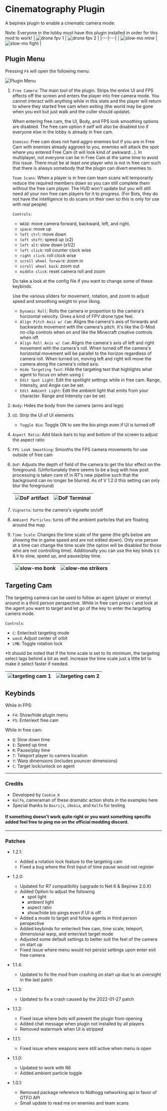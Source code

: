 # Cinematography Plugin

A bepinex plugin to enable a cinematic camera mode.

Note: Everyone in the lobby must have this plugin installed in order for this mod to work!
| ![drone fpv 1](https://i.imgur.com/W00cemO.gif) | ![drone fpv 2](https://i.imgur.com/021Qiji.gif) |
|---|---|
| ![slow-mo mine](https://i.imgur.com/QvpHisJ.gif) | ![slow-mo fight](https://i.imgur.com/mdgretE.gif) |

## Plugin Menu
Pressing `F4` will open the following menu: 

![Plugin Menu](https://i.imgur.com/8Shl0iB.png)

1. `Free Camera`: The main tool of the plugin. Strips the entire UI and FPS effects off the screen and enters the player into free camera mode. You cannot interact with anything while in this state and the player will return to where they started free cam when exiting (the world may be gone when you exit but just walk and the culler should update).

    When entering free cam, the UI, Body, and FPS look smoothing options are disabled. The free cam option it self will also be disabled too if everyone else in the lobby is already in free cam.

    `Enemies`: Free cam does not hard aggro enemies but if you are in Free Cam with enemies already aggroed to you, enemies will attack the spot where you entered Free Cam (it will look kind of awkward...). In multiplayer, not everyone can be in Free Cam at the same time to avoid this issue. There must be at least one player who is not in free cam such that there is always somebody that the plugin can divert enemies to. 

    `Team Scans`: When a player is in free cam team scans will temporarily reduce the required members down so you can still complete them without the free cam player. The HUD won't update but you will still need all your non free cam players for it to progress. (For Bots, they do not have the intelligence to do scans on their own so this is only for use with real people)
  
    `Controls`:
    - `WASD`: move camera forward, backward, left, and right.
    - `space`: move up
    - `left ctrl`: move down
    - `left shift`: speed up (x2)
    - `left alt`: slow down (x1/2)
    - `left click`: roll counter clock wise
    - `right click`: roll clock wise
    - `scroll wheel forward`: zoom in
    - `scroll wheel back`: zoom out
    - `middle click`: reset camera roll and zoom

    Do take a look at the config file if you want to change some of these keybinds.

    Use the various sliders for movement, rotation, and zoom to adjust speed and smoothing weight to your liking.
    - `Dynamic Roll`: Rolls the camera in proportion to the camera's horizontal velocity. Gives a kind of FPV drone type feel.
    - `Align Pitch Axis w/ Cam`: Aligns the camera's axis of forwards and backwards movement with the camera's pitch. It's like the G-Mod no-clip controls when on and like the Minecraft creative controls when off.
    - `Align Roll Axis w/ Cam`: Aligns the camera's axis of left and right movement with the camera's roll. When turned off the camera's horizontal movement will be parallel to the horizon regardless of camera roll. When turned on, moving left and right will move the camera along the camera's rolled axis.
    - `Hide Targeting Text`: Hide the targeting text that highlights what agent to focus on when using `C`
    - `Edit Spot Light`: Edit the spotlight settings while in free cam. Range, Intensity, and Angle can be set.
    - `Edit Ambient Light`: Edit the ambient light that emits from your character. Range and Intensity can be set.

2. `Body`: Hides the body from the camera (arms and legs)
3. `UI`: Strip the UI of UI elements
    - `Toggle Bio`: Toggle ON to see the bio pings even if UI is turned off
4. `Aspect Ratio`: Add black bars to top and bottom of the screen to adjust the aspect ratio  
5. `FPS Look Smoothing`: Smooths the FPS camera movements for use outside of free cam
6. `DoF`: Adjusts the depth of field of the camera to get the blur effect on the foreground. (Unfortunately there seems to be a bug with how post processing is taken care of in R7's new pipeline such that the background can no longer be blurred. As of V 1.2.0 this setting can only blur the foreground)

    | ![DoF artifact](https://i.imgur.com/ymUAgRG.gif) | ![DoF Terminal](https://i.imgur.com/NwQRy0M.gif) |
    |---|---|

7. `Vignette`: turns the camera's vignette on/off 
8. `Ambient Particles`: turns off the ambient particles that are floating around the map
9. `Time Scale`: Changes the time scale of the game (the gifs below are showing the in game speed and are not edited down). Only one person at a time can change the time scale (the option will be disabled for those who are not controlling time). Additionally you can use the key binds `Q` `E` & `R` to slow, speed up, and pause/play time.

    | ![slow-mo bonk](https://i.imgur.com/CTjIc6N.gif) | ![slow-mo strikers](https://i.imgur.com/tapeOp8.gif) |
    |---|---|

## Targeting Cam

The targeting camera can be used to follow an agent (player or enemy) around in a third person perspective. While in free cam press `C` and look at the agent you want to target and let go of the key to enter the targeting camera mode.

`Controls`:
- `C`: Enter/exit targeting mode
- `wasd`: Adjust center of orbit
- `LMB`: Toggle rotation lock

*It should be noted that if the time scale is set to its minimum, the targeting select lags behind a bit as well. Increase the time scale just a little bit to make it select faster if needed.

   | ![targeting cam 1](https://i.imgur.com/laWrzXW.gif) | ![targeting cam 2](https://i.imgur.com/zJpeWme.gif) |
   |---|---|

## Keybinds
While in FPS:
- `F4`: Show/hide plugin menu
- `F5`: Enter/exit free cam

While in free cam:
- `Q`: Slow down time
- `E`: Speed up time
- `R`: Pause/play time
- `T`: Teleport player to camera location
- `Y`: Warp dimensions (includes pouncer dimensions)
- `C`: Target lock/unlock on agent

---
### Credits

- Developed by `Cookie_K`
- `Kolfo`, cameraman of these dramatic action shots in the examples here
- Special thanks to `Basrijs`, `iRekia`, and `Kolfo` for testing

#### If something doesn't work quite right or you want something specific added feel free to ping me on the official modding discord.

---
### Patches

- 1.2.1:
    - Added a rotation lock feature to the targeting cam
    - Fixed a bug where the first input of time pause would not register

- 1.2.0:
    - Updated for R7 compatibility (upgrade to Net 6 & Bepinex 2.0.X)
    - Added Option to adjust the following 
        - spot light
        - ambient light
        - aspect ratio 
        - show/hide bio pings even if UI is off
    - Added a mode to target and follow agents in third person perspective
    - Added keybinds for enter/exit free cam, time scale, teleport, dimensional warp, and enter/exit target mode
    - Adjusted some default settings to better suit the feel of the camera on start up
    - Fixed issue where menu would not persist settings upon enter exit free camera 

- 1.1.4:
    - Updated to fix the mod from crashing on start up due to an oversight in the last patch

- 1.1.3:
    - Updated to fix a crash caused by the 2022-01-27 patch 

- 1.1.2: 
    - Fixed issue where bots will prevent the plugin from opening
	- Added chat message when plugin not installed by all players
	- Removed watermark when UI is stripped

- 1.1.1: 
    - Fixed issue where weapons were still active when menu is open

- 1.1.0: 
    - Updated to work with R6
    - Added ambient particle toggle

- 1.0.1: 
    - Removed package reference to Nidhogg networking api in favor of GTFO API
    - Small update to read me on enemies and team scans
